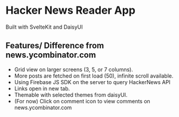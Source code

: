 # Hacker News Reader App

Built with SvelteKit and DaisyUI

## Features/ Difference from news.ycombinator.com

- Grid view on larger screens (3, 5, or 7 columns).
- More posts are fetched on first load (50), infinite scroll available.
- Using Firebase JS SDK on the server to query HackerNews API
- Links open in new tab.
- Themable with selected themes from daisyUI.
- (For now) Click on comment icon to view comments on news.ycombinator.com
